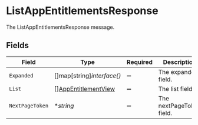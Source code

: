 # ListAppEntitlementsResponse

The ListAppEntitlementsResponse message.


## Fields

| Field                                                             | Type                                                              | Required                                                          | Description                                                       |
| ----------------------------------------------------------------- | ----------------------------------------------------------------- | ----------------------------------------------------------------- | ----------------------------------------------------------------- |
| `Expanded`                                                        | []map[string]*interface{}*                                        | :heavy_minus_sign:                                                | The expanded field.                                               |
| `List`                                                            | [][AppEntitlementView](../../models/shared/appentitlementview.md) | :heavy_minus_sign:                                                | The list field.                                                   |
| `NextPageToken`                                                   | **string*                                                         | :heavy_minus_sign:                                                | The nextPageToken field.                                          |